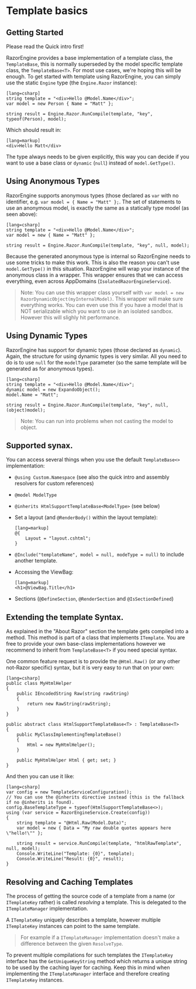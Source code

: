 ﻿# Template basics

## Getting Started

Please read the Quick intro first!

RazorEngine provides a base implementation of a template class, the `TemplateBase`, this is normally superseded by the model specific template class, 
the `TemplateBase<T>`. For most use cases, we're hoping this will be enough. 
To get started with template using RazorEngine, you can simply use the static `Engine` type (the `Engine.Razor` instance):

    [lang=csharp]
    string template = "<div>Hello @Model.Name</div>";
    var model = new Person { Name = "Matt" };

    string result = Engine.Razor.RunCompile(template, "key", typeof(Person), model);

Which should result in:

    [lang=markup]
	<div>Hello Matt</div>

The type always needs to be given explicitly, this way you can decide if you want to use a base class or `dynamic` (`null`)
instead of `model.GetType()`.

## Using Anonymous Types
RazorEngine supports anonymous types (those declared as `var` with no identifier, e.g. `var model = { Name = "Matt" };`. 
The set of statements to use an anonymous model, is exactly the same as a statically type model (as seen above):

    [lang=csharp]
    string template = "<div>Hello @Model.Name</div>";
    var model = new { Name = "Matt" };

    string result = Engine.Razor.RunCompile(template, "key", null, model);

Because the generated anonymous type is internal so RazorEngine needs to use some tricks to make this work. 
This is also the reason you can't use `model.GetType()` in this situation.
RazorEngine will wrap your instance of the anonymous class in a wrapper. 
This wrapper ensures that we can access everything, even across AppDomains (`IsolatedRazorEngineService`).

> Note: You can use this wrapper class yourself with `var model = new RazorDynamicObject(myInternalModel)`.
> This wrapper will make sure everything works. You can even use this if you have a model that is NOT serializable which you want to use in
> an isolated sandbox. However this will slighly hit performance.

## Using Dynamic Types
RazorEngine has support for dynamic types (those declared as `dynamic`). Again, the structure for using dynamic types is very similar.
All you need to do is to use `null` for the `modelType` parameter (so the same template will be generated as for anonymous types).

    [lang=csharp]
    string template = "<div>Hello @Model.Name</div>";
    dynamic model = new ExpandoObject();
    model.Name = "Matt";

    string result = Engine.Razor.RunCompile(template, "key", null, (object)model);

> Note: You can run into problems when not casting the model to object.

## Supported synax.

You can access several things when you use the default `TemplateBase<>` implementation:

- `@using Custom.Namespace`
  (see also the quick intro and assembly resolvers for custom references)
- `@model ModelType`
- `@inherits HtmlSupportTemplateBase<ModelType>`
  (see below)
- Set a layout (and `@RenderBody()` within the layout template):

      [lang=markup]
      @{
          Layout = "layout.cshtml";
      }
	
- `@Include("templateName", model = null, modeType = null)` to include another template.

- Accessing the ViewBag:
	
      [lang=markup]
      <h1>@ViewBag.Title</h1>

- Sections (`@DefineSection`, `@RenderSection` and `@IsSectionDefined`)


## Extending the template Syntax.

As explained in the "About Razor" section the template gets compiled into a method.
This method is part of a class that implements `ITemplate`. 
You are free to provide your own base-class implementations however we recommend to inherit from `TemplateBase<T>` if you need special syntax.

One common feature request is to provide the `@Html.Raw()` (or any other not-Razor specific) syntax, but it is very easy to run that on your own:

    [lang=csharp]
    public class MyHtmlHelper
    {
        public IEncodedString Raw(string rawString)
        {
            return new RawString(rawString);
        }
    }

    public abstract class HtmlSupportTemplateBase<T> : TemplateBase<T>
    {
        public MyClassImplementingTemplateBase()
        {
            Html = new MyHtmlHelper();
        }

        public MyHtmlHelper Html { get; set; }
    }

And then you can use it like:

    [lang=csharp]
	var config = new TemplateServiceConfiguration();
	// You can use the @inherits directive instead (this is the fallback if no @inherits is found).
    config.BaseTemplateType = typeof(HtmlSupportTemplateBase<>);
    using (var service = RazorEngineService.Create(config))
    {
        string template = "@Html.Raw(Model.Data)";
        var model = new { Data = "My raw double quotes appears here \"hello!\"" };

        string result = service.RunCompile(template, "htmlRawTemplate", null, model);
        Console.WriteLine("Template: {0}", template);
        Console.WriteLine("Result: {0}", result);
    }

## Resolving and Caching Templates

The process of getting the source code of a template from a name (or `ITemplateKey` rather) is called _resolving_ a template.
This is delegated to the `ITemplateManager` implementation.

A `ITemplateKey` uniquely describes a template, however multiple `ITemplateKey` instances can point to the same template.
> For example if a `ITemplateManager` implementation doesn't make a difference between the given `ResolveType`.

To prevent multiple compilations for such templates the `ITemplateKey` interface has the `GetUniqueKeyString` method which returns a unique string 
to be used by the caching layer for caching. 
Keep this in mind when implementing the `ITemplateManager` interface and therefore creating `ITemplateKey` instances.
